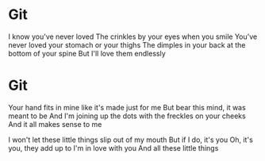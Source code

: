 # Git
I know you've never loved
The crinkles by your eyes when you smile
You've never loved your stomach or your thighs
The dimples in your back at the bottom of your spine
But I'll love them endlessly
# Git
Your hand fits in mine like it's made just for me
But bear this mind, it was meant to be
And I'm joining up the dots with the freckles on your cheeks
And it all makes sense to me

I won't let these little things slip out of my mouth
But if I do, it's you
Oh, it's you, they add up to
I'm in love with you
And all these little things
